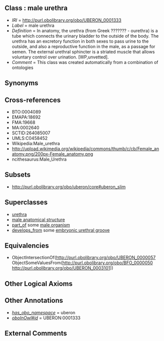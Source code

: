 
## Class : male urethra

 * *IRI* = http://purl.obolibrary.org/obo/UBERON_0001333
 * *Label* = male urethra
 * *Definition* = In anatomy, the urethra (from Greek ??????? - ourethra) is a tube which connects the urinary bladder to the outside of the body. The urethra has an excretory function in both sexes to pass urine to the outside, and also a reproductive function in the male, as a passage for semen. The external urethral sphincter is a striated muscle that allows voluntary control over urination. [WP,unvetted].
 * *Comment* = This class was created automatically from a combination of ontologies

## Synonyms


## Cross-references

 * BTO:0004089
 * EMAPA:18692
 * FMA:19668
 * MA:0002640
 * SCTID:264085007
 * UMLS:C0458452
 * Wikipedia:Male_urethra
 * http://upload.wikimedia.org/wikipedia/commons/thumb/c/cb/Female_anatomy.png/200px-Female_anatomy.png
 * ncithesaurus:Male_Urethra

## Subsets

 * http://purl.obolibrary.org/obo/uberon/core#uberon_slim

## Superclasses

 * [urethra](../../UBERON/57/UBERON_0000057.md)
 * [male anatomical structure](../../UBERON/03/UBERON_0014403.md)
 * [part_of](../../BFO/50/BFO_0000050.md) some [male organism](../../UBERON/01/UBERON_0003101.md)
 * [develops_from](../../RO/02/RO_0002202.md) some [embryonic urethral groove](../../UBERON/41/UBERON_0013241.md)

## Equivalencies

 * ObjectIntersectionOf(<http://purl.obolibrary.org/obo/UBERON_0000057> ObjectSomeValuesFrom(<http://purl.obolibrary.org/obo/BFO_0000050> <http://purl.obolibrary.org/obo/UBERON_0003101>))

## Other Logical Axioms


## Other Annotations

 * *[has_obo_namespace](../../ce/oboInOwl#hasOBONamespace.md)* = uberon
 * *[oboInOwl#id](../../id/oboInOwl#id.md)* = UBERON:0001333

## External Comments

